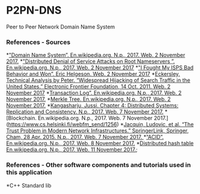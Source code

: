 # P2PN-DNS
Peer to Peer Network Domain Name System


### References - Sources
*["Domain Name System”. En.wikipedia.org. N.p., 2017. Web. 2 November 2017.](https://en.wikipedia.org/wiki/Domain_Name_System)
*["Distributed Denial of Service Attacks on Root Nameservers ”. En.wikipedia.org. N.p., 2017. Web. 2 November 2017](https://en.wikipedia.org/wiki/Distributed_denial-of-service_attacks_on_root_nameservers)
*["I Fought My ISPS Bad Behavior and Won”. Eric Helgeson. Web. 2 November 2017](https://erichelgeson.github.io/blog/2013/12/31/i-fought-my-isps-bad-behavior-and-won/)
*[Eckersley, Technical Analysis by Peter. “Widespread Hijacking of Search Traffic in the United States.” Electronic Frontier Foundation, 14 Oct. 2011. Web. 2 November 2017](https://www.eff.org/deeplinks/2011/07/widespread-search-hijacking-in-the-us)
*[Transaction Log”. En.wikipedia.org. N.p., 2017. Web. 2 November 2017.](https://en.wikipedia.org/wiki/Transaction_log)
*[Merkle Tree. En.wikipedia.org. N.p., 2017. Web. 2 November 2017.](https://en.wikipedia.org/wiki/Merkle_tree)
*[Kangasharju, Jussi. Chapter 4: Distributed Systems: Replication and Consistency. N.p., 2017. Web. 7 November 2017.]()
*[Blockchain. En.wikipedia.org. N.p., 2017. Web. 7 November 2017.] (https://www.cs.helsinki.fi/webfm_send/1256)
*[Jacquin, Ludovic, et al. “The Trust Problem in Modern Network Infrastructures.” SpringerLink, Springer, Cham, 28 Apr. 2015. N.p., 2017. Web. 7 November 2017. ](https://link.springer.com/chapter/10.1007/978-3-319-25360-2_10)
*[“ACID”. En.wikipedia.org. N.p., 2017. Web. 8 November 2017.](https://en.wikipedia.org/wiki/Acid)
*[Distributed hash table En.wikipedia.org. N.p., 2017. Web. 11 November 2017.](https://en.wikipedia.org/wiki/Distributed_hash_table);

### References - Other software components and tutorials used in this application
*C++ Standard lib
